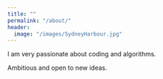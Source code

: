 ```yaml
---
title: ""
permalink: "/about/"
header:
  image: "/images/SydneyHarbour.jpg"
---
```


I am very passionate about coding and algorithms.

Ambitious and open to new ideas.
